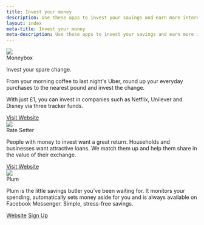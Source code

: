 ```yaml
---
title: Invest your money 
description: Use these apps to invest your savings and earn more interest. 
layout: index
meta-title: Invest your money 
meta-description: Use these apps to invest your savings and earn more interest. 
---
```


<div class="ui cards">
    <div class="card">
    <div class="image">
        <img src="//res.cloudinary.com/dxkhwdsvm/image/upload/v1502447302/Moneybox_lfimu6_bz9sca.png">
    </div>
    <div class="content">
        <a class="header">Moneybox</a>
        <div class="description">
        <p>Invest your spare change.</p>
        <p>From your morning coffee to last night's Uber, round up your everyday purchases to the nearest pound and invest the change.</p>
        <p>With just £1, you can invest in companies such as Netflix, Unilever and Disney via three tracker funds.</p>
        </div>
    </div>
    <div class="extra content">
        <a href="https://www.moneyboxapp.com/" class="fluid ui basic primary button">Visit Website</a>
    </div>
    </div>
    <div class="card">
    <div class="image">
        <img src="//res.cloudinary.com/dxkhwdsvm/image/upload/v1502447236/ratesetter-logo_vsbzen_xbwdzr_j9sjwp.png">
    </div>
    <div class="content">
        <a class="header">Rate Setter</a>
        <div class="description">
        <p>People with money to invest want a great return. Households and businesses want attractive loans. We match them up and help them share in the value of their exchange.</p>
        </div>
    </div>
    <div class="extra content">
        <a href="https://www.ratesetter.com/" class="fluid ui basic primary button">Visit Website</a>
    </div>
    </div>
    <div class="card">
    <div class="image">
        <img src="//res.cloudinary.com/dxkhwdsvm/image/upload/v1502367544/_EJgRjxf_plqrxf_cropped_lmwa3t.jpg">
    </div>
    <div class="content">
        <a class="header">Plum</a>
        <div class="description">
        <p>Plum is the little savings butler you’ve been waiting for. It monitors your spending, automatically sets money aside for you and is always available on Facebook Messenger. Simple, stress-free savings.</p>
        </div>
    </div>
    <div class="extra content">
      <div class="ui two buttons">
        <a href="https://withplum.com/" class="ui basic primary button">Website</a>
        <a href="https://friends.withplum.com/r/ywtcG3" class="ui basic green button">Sign Up</a>
      </div>
    </div>
    </div>
</div>
